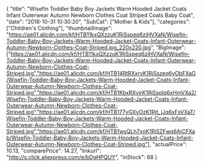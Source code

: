 {
	"title": "Wisefin Toddler Baby Boy Jackets Warm Hooded Jacket Coats Infant Outerwear Autumn Newborn Clothes Coat Striped Coats Baby Coat",
	"date": "2018-10-31 10:30:20",
	"SubCat": ["Mother & Kids"],
	"categories": ["Children's Clothing"],
	"thumbnailImage": "https://ae01.alicdn.com/kf/HTB11kxQXzzuK1RjSspeq6ziHVXaN/Wisefin-Toddler-Baby-Boy-Jackets-Warm-Hooded-Jacket-Coats-Infant-Outerwear-Autumn-Newborn-Clothes-Coat-Striped.jpg_220x220.jpg",
	"BigImage": ["https://ae01.alicdn.com/kf/HTB11kxQXzzuK1RjSspeq6ziHVXaN/Wisefin-Toddler-Baby-Boy-Jackets-Warm-Hooded-Jacket-Coats-Infant-Outerwear-Autumn-Newborn-Clothes-Coat-Striped.jpg","https://ae01.alicdn.com/kf/HTB14RtRXxrvK1RjSszeq6yObFXaG/Wisefin-Toddler-Baby-Boy-Jackets-Warm-Hooded-Jacket-Coats-Infant-Outerwear-Autumn-Newborn-Clothes-Coat-Striped.jpg","https://ae01.alicdn.com/kf/HTB1KbxRXyjrK1RjSsplq6xHmVXa2/Wisefin-Toddler-Baby-Boy-Jackets-Warm-Hooded-Jacket-Coats-Infant-Outerwear-Autumn-Newborn-Clothes-Coat-Striped.jpg","https://ae01.alicdn.com/kf/HTB177yGXvOzK1Rjt_jJq6xFsVXaT/Wisefin-Toddler-Baby-Boy-Jackets-Warm-Hooded-Jacket-Coats-Infant-Outerwear-Autumn-Newborn-Clothes-Coat-Striped.jpg","https://ae01.alicdn.com/kf/HTB1wsQLh7voK1RjSZFwq6AiCFXab/Wisefin-Toddler-Baby-Boy-Jackets-Warm-Hooded-Jacket-Coats-Infant-Outerwear-Autumn-Newborn-Clothes-Coat-Striped.jpg"],
	"actualPrice": 10.13,
	"comparePrice": 14.27,
	"linkurl": "http://s.click.aliexpress.com/e/bDgHPQUY",
	"inStock": 68
}
